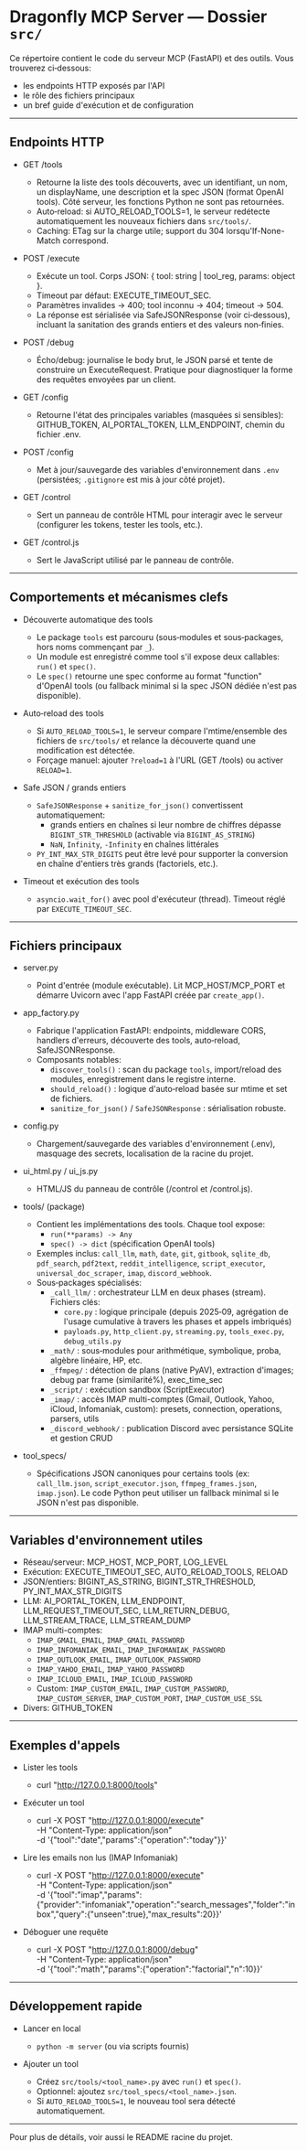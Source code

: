 # Dragonfly MCP Server — Dossier `src/`

Ce répertoire contient le code du serveur MCP (FastAPI) et des outils.
Vous trouverez ci‑dessous:
- les endpoints HTTP exposés par l'API
- le rôle des fichiers principaux
- un bref guide d'exécution et de configuration

---

## Endpoints HTTP

- GET /tools
  - Retourne la liste des tools découverts, avec un identifiant, un nom, un displayName, une description et la spec JSON (format OpenAI tools). Côté serveur, les fonctions Python ne sont pas retournées.
  - Auto‑reload: si AUTO_RELOAD_TOOLS=1, le serveur redétecte automatiquement les nouveaux fichiers dans `src/tools/`.
  - Caching: ETag sur la charge utile; support du 304 lorsqu'If-None-Match correspond.

- POST /execute
  - Exécute un tool. Corps JSON: { tool: string | tool_reg, params: object }.
  - Timeout par défaut: EXECUTE_TIMEOUT_SEC.
  - Paramètres invalides → 400; tool inconnu → 404; timeout → 504.
  - La réponse est sérialisée via SafeJSONResponse (voir ci‑dessous), incluant la sanitation des grands entiers et des valeurs non‑finies.

- POST /debug
  - Écho/debug: journalise le body brut, le JSON parsé et tente de construire un ExecuteRequest. Pratique pour diagnostiquer la forme des requêtes envoyées par un client.

- GET /config
  - Retourne l'état des principales variables (masquées si sensibles): GITHUB_TOKEN, AI_PORTAL_TOKEN, LLM_ENDPOINT, chemin du fichier .env.

- POST /config
  - Met à jour/sauvegarde des variables d'environnement dans `.env` (persistées; `.gitignore` est mis à jour côté projet).

- GET /control
  - Sert un panneau de contrôle HTML pour interagir avec le serveur (configurer les tokens, tester les tools, etc.).

- GET /control.js
  - Sert le JavaScript utilisé par le panneau de contrôle.

---

## Comportements et mécanismes clefs

- Découverte automatique des tools
  - Le package `tools` est parcouru (sous‑modules et sous‑packages, hors noms commençant par `_`).
  - Un module est enregistré comme tool s'il expose deux callables: `run()` et `spec()`.
  - Le `spec()` retourne une spec conforme au format "function" d'OpenAI tools (ou fallback minimal si la spec JSON dédiée n'est pas disponible).

- Auto‑reload des tools
  - Si `AUTO_RELOAD_TOOLS=1`, le serveur compare l'mtime/ensemble des fichiers de `src/tools/` et relance la découverte quand une modification est détectée.
  - Forçage manuel: ajouter `?reload=1` à l'URL (GET /tools) ou activer `RELOAD=1`.

- Safe JSON / grands entiers
  - `SafeJSONResponse` + `sanitize_for_json()` convertissent automatiquement:
    - grands entiers en chaînes si leur nombre de chiffres dépasse `BIGINT_STR_THRESHOLD` (activable via `BIGINT_AS_STRING`)
    - `NaN`, `Infinity`, `-Infinity` en chaînes littérales
  - `PY_INT_MAX_STR_DIGITS` peut être levé pour supporter la conversion en chaîne d'entiers très grands (factoriels, etc.).

- Timeout et exécution des tools
  - `asyncio.wait_for()` avec pool d'exécuteur (thread). Timeout réglé par `EXECUTE_TIMEOUT_SEC`.

---

## Fichiers principaux

- server.py
  - Point d'entrée (module exécutable). Lit MCP_HOST/MCP_PORT et démarre Uvicorn avec l'app FastAPI créée par `create_app()`.

- app_factory.py
  - Fabrique l'application FastAPI: endpoints, middleware CORS, handlers d'erreurs, découverte des tools, auto‑reload, SafeJSONResponse.
  - Composants notables:
    - `discover_tools()` : scan du package `tools`, import/reload des modules, enregistrement dans le registre interne.
    - `should_reload()` : logique d'auto‑reload basée sur mtime et set de fichiers.
    - `sanitize_for_json()` / `SafeJSONResponse` : sérialisation robuste.

- config.py
  - Chargement/sauvegarde des variables d'environnement (.env), masquage des secrets, localisation de la racine du projet.

- ui_html.py / ui_js.py
  - HTML/JS du panneau de contrôle (/control et /control.js).

- tools/ (package)
  - Contient les implémentations des tools. Chaque tool expose:
    - `run(**params) -> Any`
    - `spec() -> dict` (spécification OpenAI tools)
  - Exemples inclus: `call_llm`, `math`, `date`, `git`, `gitbook`, `sqlite_db`, `pdf_search`, `pdf2text`, `reddit_intelligence`, `script_executor`, `universal_doc_scraper`, `imap`, `discord_webhook`.
  - Sous‑packages spécialisés:
    - `_call_llm/` : orchestrateur LLM en deux phases (stream). Fichiers clés:
      - `core.py` : logique principale (depuis 2025‑09, agrégation de l'usage cumulative à travers les phases et appels imbriqués)
      - `payloads.py`, `http_client.py`, `streaming.py`, `tools_exec.py`, `debug_utils.py`
    - `_math/` : sous‑modules pour arithmétique, symbolique, proba, algèbre linéaire, HP, etc.
    - `_ffmpeg/` : détection de plans (native PyAV), extraction d'images; debug par frame (similarité%), exec_time_sec
    - `_script/` : exécution sandbox (ScriptExecutor)
    - `_imap/` : accès IMAP multi-comptes (Gmail, Outlook, Yahoo, iCloud, Infomaniak, custom): presets, connection, operations, parsers, utils
    - `_discord_webhook/` : publication Discord avec persistance SQLite et gestion CRUD

- tool_specs/
  - Spécifications JSON canoniques pour certains tools (ex: `call_llm.json`, `script_executor.json`, `ffmpeg_frames.json`, `imap.json`). Le code Python peut utiliser un fallback minimal si le JSON n'est pas disponible.

---

## Variables d'environnement utiles

- Réseau/serveur: MCP_HOST, MCP_PORT, LOG_LEVEL
- Exécution: EXECUTE_TIMEOUT_SEC, AUTO_RELOAD_TOOLS, RELOAD
- JSON/entiers: BIGINT_AS_STRING, BIGINT_STR_THRESHOLD, PY_INT_MAX_STR_DIGITS
- LLM: AI_PORTAL_TOKEN, LLM_ENDPOINT, LLM_REQUEST_TIMEOUT_SEC, LLM_RETURN_DEBUG, LLM_STREAM_TRACE, LLM_STREAM_DUMP
- IMAP multi-comptes: 
  - `IMAP_GMAIL_EMAIL`, `IMAP_GMAIL_PASSWORD`
  - `IMAP_INFOMANIAK_EMAIL`, `IMAP_INFOMANIAK_PASSWORD`
  - `IMAP_OUTLOOK_EMAIL`, `IMAP_OUTLOOK_PASSWORD`
  - `IMAP_YAHOO_EMAIL`, `IMAP_YAHOO_PASSWORD`
  - `IMAP_ICLOUD_EMAIL`, `IMAP_ICLOUD_PASSWORD`
  - Custom: `IMAP_CUSTOM_EMAIL`, `IMAP_CUSTOM_PASSWORD`, `IMAP_CUSTOM_SERVER`, `IMAP_CUSTOM_PORT`, `IMAP_CUSTOM_USE_SSL`
- Divers: GITHUB_TOKEN

---

## Exemples d'appels

- Lister les tools
  - curl "http://127.0.0.1:8000/tools"

- Exécuter un tool
  - curl -X POST "http://127.0.0.1:8000/execute" \
    -H "Content-Type: application/json" \
    -d '{"tool":"date","params":{"operation":"today"}}'

- Lire les emails non lus (IMAP Infomaniak)
  - curl -X POST "http://127.0.0.1:8000/execute" \
    -H "Content-Type: application/json" \
    -d '{"tool":"imap","params":{"provider":"infomaniak","operation":"search_messages","folder":"inbox","query":{"unseen":true},"max_results":20}}'

- Déboguer une requête
  - curl -X POST "http://127.0.0.1:8000/debug" \
    -H "Content-Type: application/json" \
    -d '{"tool":"math","params":{"operation":"factorial","n":10}}'

---

## Développement rapide

- Lancer en local
  - `python -m server` (ou via scripts fournis)

- Ajouter un tool
  - Créez `src/tools/<tool_name>.py` avec `run()` et `spec()`.
  - Optionnel: ajoutez `src/tool_specs/<tool_name>.json`.
  - Si `AUTO_RELOAD_TOOLS=1`, le nouveau tool sera détecté automatiquement.

---

Pour plus de détails, voir aussi le README racine du projet.

